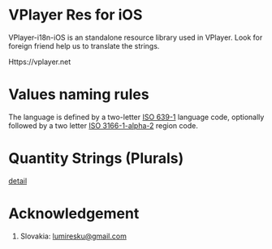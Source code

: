 
VPlayer Res for iOS
===================
VPlayer-i18n-iOS is an standalone resource library used in VPlayer. Look for foreign friend help us to translate the strings.

Https://vplayer.net

Values naming rules
===================
The language is defined by a two-letter [ISO 639-1][1] language code,
optionally followed by a two letter [ISO 3166-1-alpha-2][2] region code.

Quantity Strings (Plurals)
=========================
[detail][3]

Acknowledgement
===============
1. Slovakia: lumiresku@gmail.com

[1]: http://www.loc.gov/standards/iso639-2/php/code_list.php
[2]: http://www.iso.org/iso/prods-services/iso3166ma/02iso-3166-code-lists/country_names_and_code_elements
[3]: http://developer.android.com/guide/topics/resources/string-resource.html#Plurals
